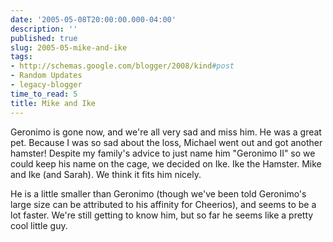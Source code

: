 ```yaml
---
date: '2005-05-08T20:00:00.000-04:00'
description: ''
published: true
slug: 2005-05-mike-and-ike
tags:
- http://schemas.google.com/blogger/2008/kind#post
- Random Updates
- legacy-blogger
time_to_read: 5
title: Mike and Ike
---
```


Geronimo is gone now, and we're all very sad and miss him.  He was a great pet.  Because I was so sad about the loss, Michael went out and got another hamster!  Despite my family's advice to just name him "Geronimo II" so we could keep his name on the cage, we decided on Ike.  Ike the Hamster.  Mike and Ike (and Sarah).  We think it fits him nicely.

He is a little smaller than Geronimo (though we've been told Geronimo's large size can be attributed to his affinity for Cheerios), and seems to be a lot faster.  We're still getting to know him, but so far he seems like a pretty cool little guy.